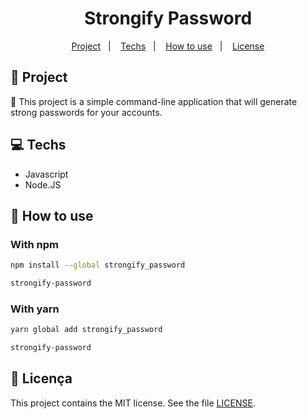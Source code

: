 <h1 align="center">
  Strongify Password
</h1>

<p align="center">
  <a href="#rocket-projeto">Project</a>&nbsp;&nbsp;&nbsp;|&nbsp;&nbsp;&nbsp;
  <a href="#computer-tecnologias">Techs</a>&nbsp;&nbsp;&nbsp;|&nbsp;&nbsp;&nbsp;
  <a href="#thinking-como-utilizar">How to use</a>&nbsp;&nbsp;&nbsp;|&nbsp;&nbsp;&nbsp;
  <a href="#memo-licença">License</a>
</p>

## :rocket: Project

:key: This project is a simple command-line application that will generate strong passwords for your accounts.

## :computer: Techs

- Javascript
- Node.JS

## :thinking: How to use

### With npm

```sh
npm install --global strongify_password
```

```sh
strongify-password
```

### With yarn

```sh
yarn global add strongify_password
```

```sh
strongify-password
```

## :memo: Licença

This project contains the MIT license. See the file [LICENSE](LICENSE).
